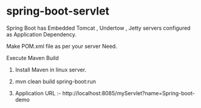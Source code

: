 # spring-boot-servlet

Spring Boot has Embedded Tomcat , Undertow , Jetty servers configured as Application Dependency.

Make POM.xml file as per your server Need.

Execute Maven Build

1. Install Maven in linux server.

2. mvn clean build spring-boot:run

3. Application URL :- http://localhost:8085/myServlet?name=Spring-boot-demo



